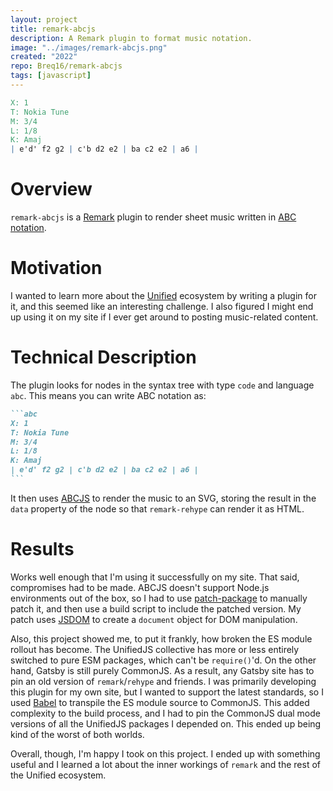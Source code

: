 ```yaml
---
layout: project
title: remark-abcjs
description: A Remark plugin to format music notation.
image: "../images/remark-abcjs.png"
created: "2022"
repo: Breq16/remark-abcjs
tags: [javascript]
---
```


```abc
X: 1
T: Nokia Tune
M: 3/4
L: 1/8
K: Amaj
| e'd' f2 g2 | c'b d2 e2 | ba c2 e2 | a6 |
```

# Overview

`remark-abcjs` is a [Remark](https://github.com/remarkjs) plugin to render sheet music written in [ABC notation](https://abcnotation.com/).

# Motivation

I wanted to learn more about the [Unified](https://unifiedjs.com/) ecosystem by writing a plugin for it, and this seemed like an interesting challenge. I also figured I might end up using it on my site if I ever get around to posting music-related content.

# Technical Description

The plugin looks for nodes in the syntax tree with type `code` and language `abc`. This means you can write ABC notation as:

````md
```abc
X: 1
T: Nokia Tune
M: 3/4
L: 1/8
K: Amaj
| e'd' f2 g2 | c'b d2 e2 | ba c2 e2 | a6 |
```
````

It then uses [ABCJS](https://paulrosen.github.io/abcjs/) to render the music to an SVG, storing the result in the `data` property of the node so that `remark-rehype` can render it as HTML.

# Results

Works well enough that I'm using it successfully on my site. That said, compromises had to be made. ABCJS doesn't support Node.js environments out of the box, so I had to use [patch-package](https://github.com/ds300/patch-package) to manually patch it, and then use a build script to include the patched version. My patch uses [JSDOM](https://github.com/jsdom/jsdom) to create a `document` object for DOM manipulation.

Also, this project showed me, to put it frankly, how broken the ES module rollout has become. The UnifiedJS collective has more or less entirely switched to pure ESM packages, which can't be `require()`'d. On the other hand, Gatsby is still purely CommonJS. As a result, any Gatsby site has to pin an old version of `remark`/`rehype` and friends. I was primarily developing this plugin for my own site, but I wanted to support the latest standards, so I used [Babel](https://babeljs.io/) to transpile the ES module source to CommonJS. This added complexity to the build process, and I had to pin the CommonJS dual mode versions of all the UnifiedJS packages I depended on. This ended up being kind of the worst of both worlds.

Overall, though, I'm happy I took on this project. I ended up with something useful and I learned a lot about the inner workings of `remark` and the rest of the Unified ecosystem.
